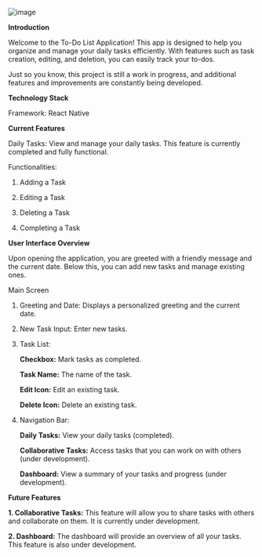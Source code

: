 

![image](https://github.com/Salam98/Todo-List-App-frontend/assets/85636030/cd473dfc-c428-4f84-a0c2-3ad06101bc68)



**Introduction**

  Welcome to the To-Do List Application! This app is designed to help you organize and manage your daily tasks efficiently. With features such as task creation, editing, and deletion, you can easily track your to-dos.
  
  Just so you know, this project is still a work in progress, and additional features and improvements are constantly being developed.



**Technology Stack**
  
Framework: React Native


**Current Features**
      
  Daily Tasks: View and manage your daily tasks. This feature is currently completed and fully functional.
  
  Functionalities:
   1. Adding a Task
  
   2. Editing a Task
   
   3. Deleting a Task

   4. Completing a Task



**User Interface Overview**

Upon opening the application, you are greeted with a friendly message and the current date. Below this, you can add new tasks and manage existing ones.



Main Screen

  1. Greeting and Date: Displays a personalized greeting and the current date.
 
  2. New Task Input: Enter new tasks.
  
  3. Task List:
     
      **Checkbox:** Mark tasks as completed.
     
      **Task Name:** The name of the task.
     
     **Edit Icon:** Edit an existing task.
     
      **Delete Icon:** Delete an existing task.
  
  4. Navigation Bar:
     
      **Daily Tasks:** View your daily tasks (completed).
     
     **Collaborative Tasks:** Access tasks that you can work on with others (under development).
     
      **Dashboard:** View a summary of your tasks and progress (under development).



**Future Features**

  **1. Collaborative Tasks:** This feature will allow you to share tasks with others and collaborate on them. It is currently under development.
  
  **2. Dashboard:** The dashboard will provide an overview of all your tasks. This feature is also under development.


